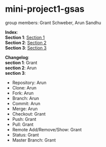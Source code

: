 # mini-project1-gsas
group members: Grant Schweber, Arun Sandhu

**Index**:  
**Section 1**: [Section 1](/section1.md)  
**Section 2**: [Section 2](/Section2.md)  
**Section 3**: [Section 3](/Section3Terms.md)

**Changelog**:  
**section 1**: Grant  
**section 2**: Arun  
**section 3**:  
  * Repository: Arun  
  * Clone: Arun  
  * Fork: Arun  
  * Branch: Arun  
  * Commit: Arun  
  * Merge: Arun  
  * Checkout: Grant  
  * Push: Grant  
  * Pull: Grant  
  * Remote Add/Remove/Show: Grant  
  * Status: Grant  
  * Master Branch: Grant  
